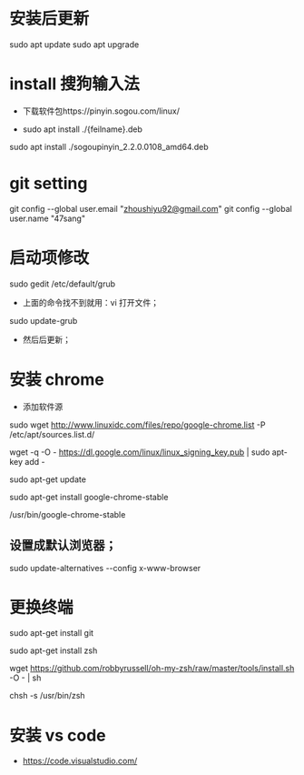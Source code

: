 # 安装后更新

sudo apt update
sudo apt upgrade

# install 搜狗输入法

- 下载软件包https://pinyin.sogou.com/linux/

- sudo apt install ./{feilname}.deb

sudo apt install ./sogoupinyin_2.2.0.0108_amd64.deb

# git setting

git config --global user.email "zhoushiyu92@gmail.com"
git config --global user.name "47sang"

# 启动项修改

sudo gedit /etc/default/grub

- 上面的命令找不到就用：vi 打开文件；

sudo update-grub

- 然后后更新；

# 安装 chrome

- 添加软件源

sudo wget http://www.linuxidc.com/files/repo/google-chrome.list -P /etc/apt/sources.list.d/

wget -q -O - https://dl.google.com/linux/linux_signing_key.pub | sudo apt-key add -

sudo apt-get update

sudo apt-get install google-chrome-stable

/usr/bin/google-chrome-stable

## 设置成默认浏览器；

sudo update-alternatives --config x-www-browser

# 更换终端

sudo apt-get install git

sudo apt-get install zsh

wget https://github.com/robbyrussell/oh-my-zsh/raw/master/tools/install.sh -O - | sh

chsh -s /usr/bin/zsh

# 安装 vs code

- https://code.visualstudio.com/
